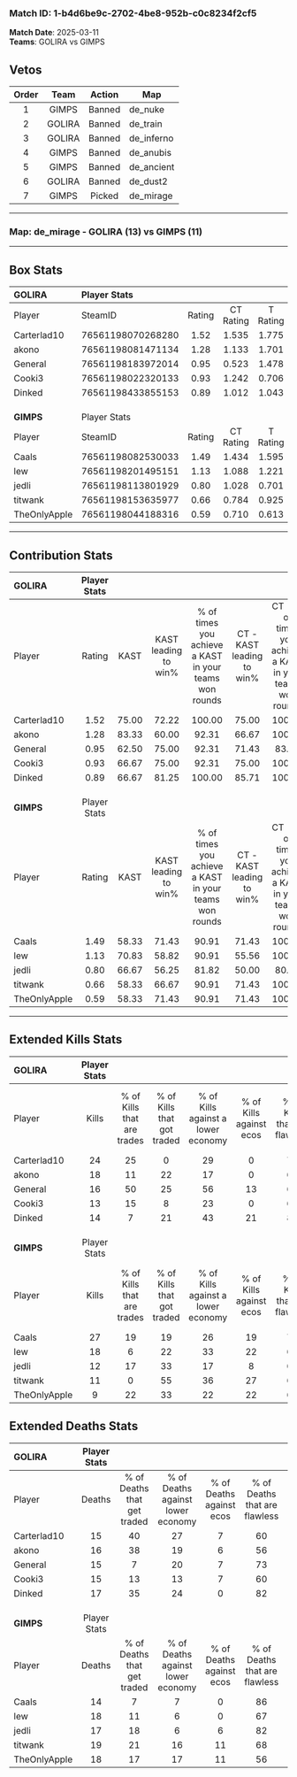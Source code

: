 ### Match ID: 1-b4d6be9c-2702-4be8-952b-c0c8234f2cf5  
**Match Date**: 2025-03-11  
**Teams**: GOLIRA vs GIMPS  

## Vetos  

| Order | Team | Action | Map |
| :---: | :--: | :----: | --- |
| 1 | GIMPS | Banned | de_nuke |
| 2 | GOLIRA | Banned | de_train |
| 3 | GOLIRA | Banned | de_inferno |
| 4 | GIMPS | Banned | de_anubis |
| 5 | GIMPS | Banned | de_ancient |
| 6 | GOLIRA | Banned | de_dust2 |
| 7 | GIMPS | Picked | de_mirage |

---  

### **Map**: de_mirage - GOLIRA (13) vs GIMPS (11)  
---  

## Box Stats  

| **GOLIRA**   | Player Stats      |        |           |          |       |       |       |         |        |      |     |
| :- | :- | :-: | :-: | :-: | :-: | :-: | :-: | :-: | :-: | :-: | :-: |
| Player       | SteamID           | Rating | CT Rating | T Rating | KAST  |  ADR  | Kills | Assists | Deaths | K/D  | HS% |
| Carterlad10  | 76561198070268280 |  1.52  |   1.535   |  1.775   | 75.00 | 110.8 |  24   |    6    |   15   | 1.60 | 50  |
| akono        | 76561198081471134 |  1.28  |   1.133   |  1.701   | 83.33 | 89.9  |  18   |    8    |   16   | 1.13 | 66  |
| General      | 76561198183972014 |  0.95  |   0.523   |  1.478   | 62.50 | 56.6  |  16   |    1    |   15   | 1.07 | 43  |
| Cooki3       | 76561198022320133 |  0.93  |   1.242   |  0.706   | 66.67 | 67.9  |  13   |    7    |   15   | 0.87 | 69  |
| Dinked       | 76561198433855153 |  0.89  |   1.012   |  1.043   | 66.67 | 62.1  |  14   |    4    |   17   | 0.82 | 35  |
|              |                   |        |           |          |       |       |       |         |        |      |     |
|              |                   |        |           |          |       |       |       |         |        |      |     |
|              |                   |        |           |          |       |       |       |         |        |      |     |
| **GIMPS**    | Player Stats      |        |           |          |       |       |       |         |        |      |     |
| Player       | SteamID           | Rating | CT Rating | T Rating | KAST  |  ADR  | Kills | Assists | Deaths | K/D  | HS% |
| Caals        | 76561198082530033 |  1.49  |   1.434   |  1.595   | 58.33 | 104.1 |  27   |    1    |   14   | 1.93 | 44  |
| lew          | 76561198201495151 |  1.13  |   1.088   |  1.221   | 70.83 | 87.6  |  18   |    6    |   18   | 1.00 | 72  |
| jedli        | 76561198113801929 |  0.80  |   1.028   |  0.701   | 66.67 | 58.3  |  12   |    2    |   17   | 0.71 | 41  |
| titwank      | 76561198153635977 |  0.66  |   0.784   |  0.925   | 58.33 | 56.4  |  11   |    5    |   19   | 0.58 | 81  |
| TheOnlyApple | 76561198044188316 |  0.59  |   0.710   |  0.613   | 58.33 | 45.6  |   9   |    9    |   18   | 0.50 | 77  |
---  

## Contribution Stats  

| **GOLIRA**   | Player Stats |       |                      |                                                        |                           |                                                             |                          |                                                            |
| :- | :-: | :-: | :-: | :-: | :-: | :-: | :-: | :-: |
| Player       |    Rating    | KAST  | KAST leading to win% | % of times you achieve a KAST in your teams won rounds | CT - KAST leading to win% | CT - % of times you achieve a KAST in your teams won rounds | T - KAST leading to win% | T - % of times you achieve a KAST in your teams won rounds |
| Carterlad10  |     1.52     | 75.00 |        72.22         |                         100.00                         |           75.00           |                           100.00                            |          70.00           |                           100.00                           |
| akono        |     1.28     | 83.33 |        60.00         |                         92.31                          |           66.67           |                           100.00                            |          54.55           |                           85.71                            |
| General      |     0.95     | 62.50 |        75.00         |                         92.31                          |           71.43           |                            83.33                            |          77.78           |                           100.00                           |
| Cooki3       |     0.93     | 66.67 |        75.00         |                         92.31                          |           75.00           |                           100.00                            |          75.00           |                           85.71                            |
| Dinked       |     0.89     | 66.67 |        81.25         |                         100.00                         |           85.71           |                           100.00                            |          77.78           |                           100.00                           |
|              |              |       |                      |                                                        |                           |                                                             |                          |                                                            |
|              |              |       |                      |                                                        |                           |                                                             |                          |                                                            |
|              |              |       |                      |                                                        |                           |                                                             |                          |                                                            |
| **GIMPS**    | Player Stats |       |                      |                                                        |                           |                                                             |                          |                                                            |
| Player       |    Rating    | KAST  | KAST leading to win% | % of times you achieve a KAST in your teams won rounds | CT - KAST leading to win% | CT - % of times you achieve a KAST in your teams won rounds | T - KAST leading to win% | T - % of times you achieve a KAST in your teams won rounds |
| Caals        |     1.49     | 58.33 |        71.43         |                         90.91                          |           71.43           |                           100.00                            |          71.43           |                           83.33                            |
| lew          |     1.13     | 70.83 |        58.82         |                         90.91                          |           55.56           |                           100.00                            |          62.50           |                           83.33                            |
| jedli        |     0.80     | 66.67 |        56.25         |                         81.82                          |           50.00           |                            80.00                            |          62.50           |                           83.33                            |
| titwank      |     0.66     | 58.33 |        66.67         |                         90.91                          |           71.43           |                           100.00                            |          62.50           |                           83.33                            |
| TheOnlyApple |     0.59     | 58.33 |        71.43         |                         90.91                          |           71.43           |                           100.00                            |          71.43           |                           83.33                            |
---  

## Extended Kills Stats  

| **GOLIRA**   | Player Stats |                            |                            |                                    |                         |                              |                                 |                                       |                    |           |
| :- | :-: | :-: | :-: | :-: | :-: | :-: | :-: | :-: | :-: | :-: |
| Player       |    Kills     | % of Kills that are trades | % of Kills that got traded | % of Kills against a lower economy | % of Kills against ecos | % of Kills that are flawless | % of Kills that are close duels | % of Kills that are assisted by flash | Pistol Round Kills | AWP Kills |
| Carterlad10  |      24      |             25             |             0              |                 29                 |            0            |              71              |                0                |                   4                   |         0          |     1     |
| akono        |      18      |             11             |             22             |                 17                 |            0            |              61              |                0                |                   0                   |         0          |     0     |
| General      |      16      |             50             |             25             |                 56                 |           13            |              63              |                0                |                  13                   |         0          |     0     |
| Cooki3       |      13      |             15             |             8              |                 23                 |            0            |              69              |                8                |                   0                   |         0          |     0     |
| Dinked       |      14      |             7              |             21             |                 43                 |           21            |              86              |                0                |                   7                   |         8          |     2     |
|              |              |                            |                            |                                    |                         |                              |                                 |                                       |                    |           |
|              |              |                            |                            |                                    |                         |                              |                                 |                                       |                    |           |
|              |              |                            |                            |                                    |                         |                              |                                 |                                       |                    |           |
| **GIMPS**    | Player Stats |                            |                            |                                    |                         |                              |                                 |                                       |                    |           |
| Player       |    Kills     | % of Kills that are trades | % of Kills that got traded | % of Kills against a lower economy | % of Kills against ecos | % of Kills that are flawless | % of Kills that are close duels | % of Kills that are assisted by flash | Pistol Round Kills | AWP Kills |
| Caals        |      27      |             19             |             19             |                 26                 |           19            |              74              |                4                |                   7                   |         0          |     3     |
| lew          |      18      |             6              |             22             |                 33                 |           22            |              67              |                6                |                   0                   |         0          |     2     |
| jedli        |      12      |             17             |             33             |                 17                 |            8            |              67              |                0                |                   8                   |         3          |     1     |
| titwank      |      11      |             0              |             55             |                 36                 |           27            |              64              |                0                |                   0                   |         0          |     4     |
| TheOnlyApple |      9       |             22             |             33             |                 22                 |           22            |              67              |               11                |                   0                   |         0          |     0     |
## Extended Deaths Stats  

| **GOLIRA**   | Player Stats |                             |                                   |                          |                               |                            |                           |               |
| :- | :-: | :-: | :-: | :-: | :-: | :-: | :-: | :-: |
| Player       |    Deaths    | % of Deaths that get traded | % of Deaths against lower economy | % of Deaths against ecos | % of Deaths that are flawless | % of Deaths that are close | % of Deaths while blinded | Deaths to AWP |
| Carterlad10  |      15      |             40              |                27                 |            7             |              60               |             7              |             0             |       0       |
| akono        |      16      |             38              |                19                 |            6             |              56               |             6              |             0             |       0       |
| General      |      15      |              7              |                20                 |            7             |              73               |             0              |             7             |       1       |
| Cooki3       |      15      |             13              |                13                 |            7             |              60               |             7              |             0             |       1       |
| Dinked       |      17      |             35              |                24                 |            0             |              82               |             0              |            12             |       1       |
|              |              |                             |                                   |                          |                               |                            |                           |               |
|              |              |                             |                                   |                          |                               |                            |                           |               |
|              |              |                             |                                   |                          |                               |                            |                           |               |
| **GIMPS**    | Player Stats |                             |                                   |                          |                               |                            |                           |               |
| Player       |    Deaths    | % of Deaths that get traded | % of Deaths against lower economy | % of Deaths against ecos | % of Deaths that are flawless | % of Deaths that are close | % of Deaths while blinded | Deaths to AWP |
| Caals        |      14      |              7              |                 7                 |            0             |              86               |             7              |             0             |       1       |
| lew          |      18      |             11              |                 6                 |            0             |              67               |             0              |             0             |       2       |
| jedli        |      17      |             18              |                 6                 |            6             |              82               |             0              |            12             |       2       |
| titwank      |      19      |             21              |                16                 |            11            |              68               |             0              |             5             |       2       |
| TheOnlyApple |      18      |             17              |                17                 |            11            |              56               |             0              |             6             |       1       |
